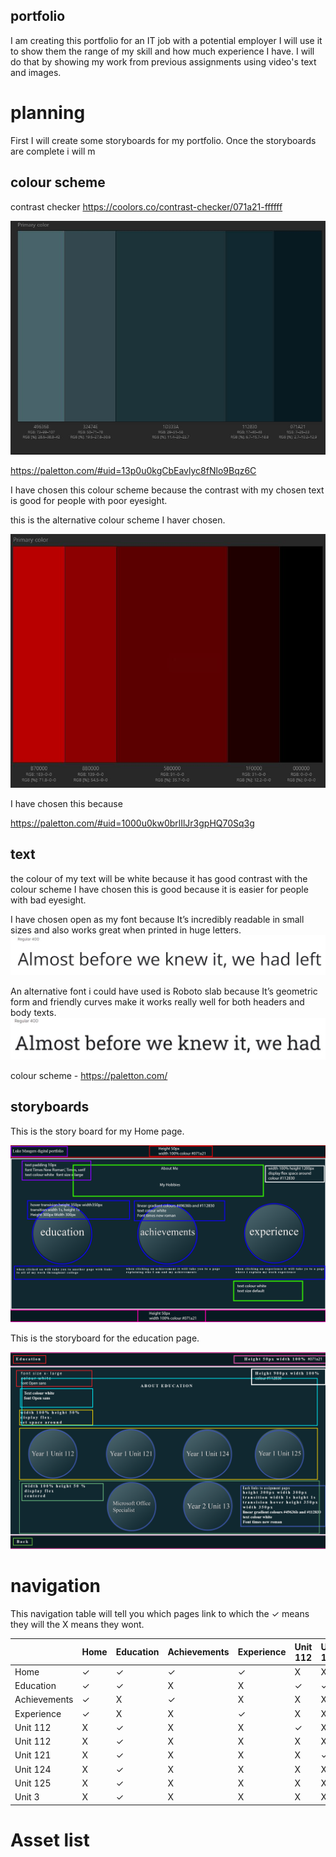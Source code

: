 ## portfolio
I am creating this portfolio for an IT job with a potential employer I will use it to show them the range of my skill and how much experience I have.
I will do that by showing my work from previous assignments using video's text and images.

# planning 
First I will create some storyboards for my portfolio. Once the storyboards are complete i will m
## colour scheme
contrast checker https://coolors.co/contrast-checker/071a21-ffffff

![image](../images/colour%20scheme.JPG)

https://paletton.com/#uid=13p0u0kgCbEavlyc8fNlo9Bqz6C

I have chosen this colour scheme because the contrast with my chosen text is good for people with poor eyesight.

this is the alternative colour scheme I haver chosen.

![image](../images/Alt%20Colour%20Scheme.JPG)

I have chosen this because 

https://paletton.com/#uid=1000u0kw0brlIlJr3gpHQ70Sq3g


## text
the colour of my text will be white because it has good contrast with the colour scheme I have chosen this is good because it is easier for people with bad eyesight. 

I have chosen open as my font because  It’s incredibly readable in small sizes and also works great when printed in huge letters.
![image](../images/font.JPG)

An alternative font i could have used is Roboto slab because It’s geometric form and friendly curves make it works really well for both headers and body texts.
![image](../images/Alt%20Font%202.JPG)

colour scheme - https://paletton.com/


## storyboards
This is the story board for my Home page.

![image](../images/index%20storyboard%20copy.png)

This is the storyboard for the education page.

![image](../images/education%20storyboard.PNG)

# navigation
This navigation table will tell you which pages link to which the &check; means they will the X means they wont.

|   |Home|Education|Achievements|Experience|Unit 112|Unit 121|Unit 124|Unit 125|Unit 3|
|---|---|---|---|---|---|---|---|---|---|
|Home|&check;|&check;|&check;| &check;  | X  | X  | X  | X  |  X |
|Education| &check;  | &check;  | X  |  X |  &check; |  &check; |  &check; |  &check; |  &check; |
|Achievements| &check;  |  X |  &check; | X  | X  |  X |  X |  X |  X |
|Experience| &check;  |  X | X  |  &check; |  X | X | X  |  X |  X |
|Unit 112|  X | &check;  | X  |  X | &check; | X  |  X | X  | X  |
|Unit 112|  X | &check;   |  X |  X | X  |   X|  X |  X | X  |
|Unit 121|  X |&check;    | X  |  X | X  |  &check; |  X |  X |  X |
|Unit 124|  X | &check;   |  X |  X |  X |  X |  &check; |  X |  X |
|Unit 125|  X | &check;   |  X |  X | X  |  X | X  |  &check; |  X |
|Unit 3| X  | &check;   | X  |  X | X  | X  | X  | X  | &check;  |

# Asset list
